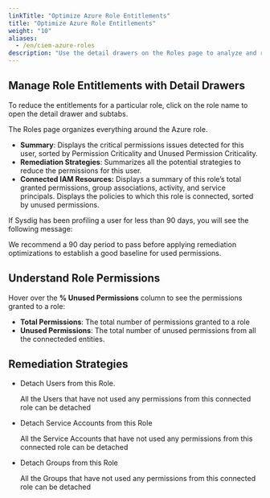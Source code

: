 ```yaml
---
linkTitle: "Optimize Azure Role Entitlements"
title: "Optimize Azure Role Entitlements"
weight: "10"
aliases:
  - /en/ciem-azure-roles
description: "Use the detail drawers on the Roles page to analyze and remediate identity risks associated with individual roles and their permissions in your Microsoft Azure environment."
---
```


## Manage Role Entitlements with Detail Drawers

To reduce the entitlements for a particular role, click on the role name to open the detail drawer and subtabs.

The Roles page organizes everything around the Azure role.

- **Summary**: Displays the critical permissions issues detected for this user, sorted by Permission Criticality and Unused Permission Criticality.
- **Remediation Strategies**: Summarizes all the potential strategies to reduce the permissions for this user.
- **Connected IAM Resources:** Displays a summary of this role’s total granted permissions, group associations, activity, and service principals. Displays the policies to which this role is connected, sorted by unused permissions.

If Sysdig has been profiling a user for less than 90 days, you will see the following message:

We recommend a 90 day period to pass before applying remediation optimizations to establish a good baseline for used permissions.

## Understand Role Permissions

Hover over the **% Unused Permissions** column to see the permissions granted to a role:

- **Total Permissions**: The total number of permissions granted to a role
- **Unused Permissions**: The total number of unused permissions from all the connecteded entities.


## Remediation Strategies

  - Detach Users from this Role.

    All the Users that have not used any permissions from this connected role can be detached

  - Detach Service Accounts from this Role

    All the Service Accounts that have not used any permissions from this connected role can be detached

  - Detach Groups from this Role

    All the Groups that have not used any permissions from this connected role can be detached
